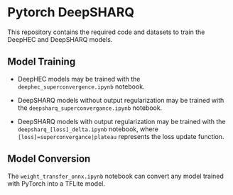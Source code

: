 # Pytorch DeepSHARQ

This repository contains the required code and datasets to train the DeepHEC and DeepSHARQ models.

## Model Training

* DeepHEC models may be trained with the `deephec_superconvergence.ipynb` notebook.

* DeepSHARQ models without output regularization may be trained with the `deepsharq_superconvergance.ipynb` notebook.

* DeepSHARQ models with output regularization may be trained with the `deepsharq_[loss]_delta.ipynb` notebook, where `[loss]=superconvergance|plateau` represents the loss update function.

## Model Conversion

The `weight_transfer_onnx.ipynb` notebook can convert any model trained with PyTorch into a TFLite model.
